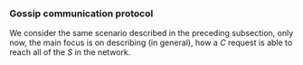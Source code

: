 ### Gossip communication protocol

We consider the same scenario described in the preceding subsection, only now, the main focus is on describing (in general), how a *C* request is able to reach all of the *S* in the network.
<!--stackedit_data:
eyJoaXN0b3J5IjpbLTE3NjAxMDkwNTFdfQ==
-->